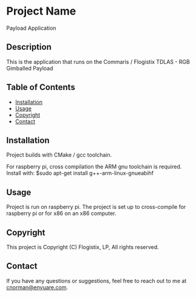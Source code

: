 # Project Name

Payload Application

## Description

This is the application that runs on the Commaris / Flogistix TDLAS - RGB Gimballed Payload

## Table of Contents

- [Installation](#installation)
- [Usage](#usage)
- [Copyright](#copyright)
- [Contact](#contact)

## Installation

Project builds with CMake / gcc toolchain.

For raspberry pi, cross compilation the ARM gnu toolchain is required. Install with:
$sudo apt-get install g++-arm-linux-gnueabihf

## Usage

Project is run on raspberry pi. The project is set up to cross-compile for raspberry pi or for x86 on an x86 computer.

## Copyright

This project is Copyright (C) Flogistix, LP, All rights reserved.

## Contact

If you have any questions or suggestions, feel free to reach out to me at [cnorman@enyuare.com](mailto:cnorman@enyuare.com).
